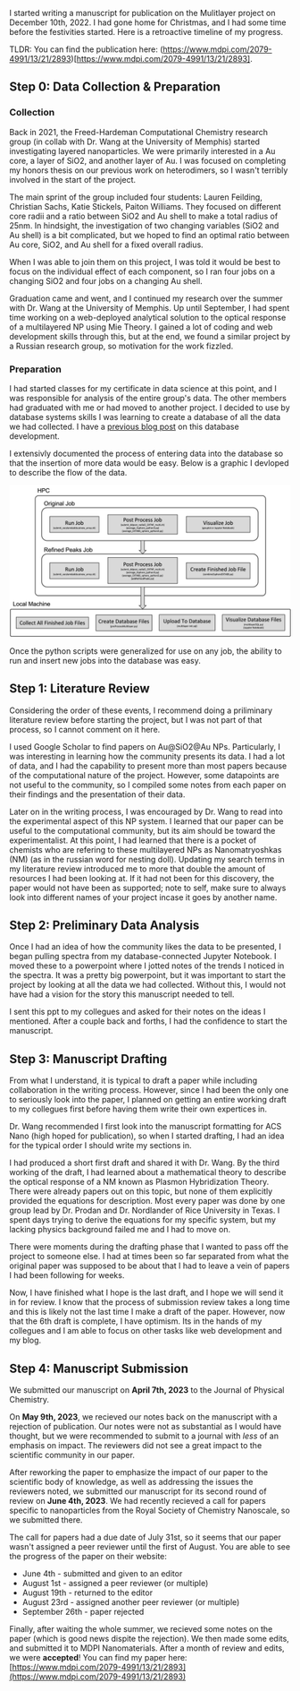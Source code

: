 I started writing a manuscript for publication on the Mulitlayer project on December 10th, 2022. I had gone home for Christmas, and I had some time before the festivities started. Here is a retroactive timeline of my progress. 

TLDR: You can find the publication here: (https://www.mdpi.com/2079-4991/13/21/2893)[https://www.mdpi.com/2079-4991/13/21/2893].

## Step 0: Data Collection & Preparation
### Collection
Back in 2021, the Freed-Hardeman Computational Chemistry research group (in collab with Dr. Wang at the University of Memphis) started investigating layered nanoparticles. We were primarily interested in a Au core, a layer of SiO2, and another layer of Au. I was focused on completing my honors thesis on our previous work on heterodimers, so I wasn't terribly involved in the start of the project. 

The main sprint of the group included four students: Lauren Feilding, Christian Sachs, Katie Stickels, Paiton Williams. They focused on different core radii and a ratio between SiO2 and Au shell to make a total radius of 25nm. In hindsight, the investigation of two changing variables (SiO2 and Au shell) is a bit complicated, but we hoped to find an optimal ratio between Au core, SiO2, and Au shell for a fixed overall radius.

When I was able to join them on this project, I was told it would be best to focus on the individual effect of each component, so I ran four jobs on a changing SiO2 and four jobs on a changing Au shell. 

Graduation came and went, and I continued my research over the summer with Dr. Wang at the University of Memphis. Up until September, I had spent time working on a web-deployed analytical solution to the optical response of a multilayered NP using Mie Theory. I gained a lot of coding and web development skills through this, but at the end, we found a similar project by a Russian research group, so motivation for the work fizzled.

### Preparation
I had started classes for my certificate in data science at this point, and I was responsible for analysis of the entire group's data. The other members had graduated with me or had moved to another project. I decided to use by database systems skills I was learning to create a database of all the data we had collected. I have a [previous blog post](https://kombateldridge.github.io/2022/09/09/Au-SiO2-Au-Multilayer-Project-Update-1.html) on this database development.

I extensivly documented the process of entering data into the database so that the insertion of more data would be easy. Below is a graphic I devloped to describe the flow of the data.

![](/files/databaseOutline.png)

Once the python scripts were generalized for use on any job, the ability to run and insert new jobs into the database was easy. 

## Step 1: Literature Review
Considering the order of these events, I recommend doing a priliminary literature review before starting the project, but I was not part of that process, so I cannot comment on it here.

I used Google Scholar to find papers on Au@SiO2@Au NPs. Particularly, I was interesting in learning how the community presents its data. I had a lot of data, and I had the capability to present more than most papers because of the computational nature of the project. However, some datapoints are not useful to the community, so I compiled some notes from each paper on their findings and the presentation of their data. 

Later on in the writing process, I was encouraged by Dr. Wang to read into the experimental aspect of this NP system. I learned that our paper can be useful to the computational community, but its aim should be toward the experimentalist. At this point, I had learned that there is a pocket of chemists who are refering to these multilayered NPs as Nanomatryoshkas (NM) (as in the russian word for nesting doll). Updating my search terms in my literature review introduced me to more that double the amount of resources I had been looking at. If it had not been for this discovery, the paper would not have been as supported; note to self, make sure to always look into different names of your project incase it goes by another name.

## Step 2: Preliminary Data Analysis
Once I had an idea of how the community likes the data to be presented, I began pulling spectra from my database-connected Jupyter Notebook. I moved these to a powerpoint where I jotted notes of the trends I noticed in the spectra. It was a pretty big powerpoint, but it was important to start the project by looking at all the data we had collected. Without this, I would not have had a vision for the story this manuscript needed to tell.

I sent this ppt to my collegues and asked for their notes on the ideas I mentioned. After a couple back and forths, I had the confidence to start the manuscript.

## Step 3: Manuscript Drafting
From what I understand, it is typical to draft a paper while including collaboration in the writing process. However, since I had been the only one to seriously look into the paper, I planned on getting an entire working draft to my collegues first before having them write their own expertices in. 

Dr. Wang recommended I first look into the manuscript formatting for ACS Nano (high hoped for publication), so when I started drafting, I had an idea for the typical order I should write my sections in.

I had produced a short first draft and shared it with Dr. Wang. By the third working of the draft, I had learned about a mathematical theory to describe the optical response of a NM known as Plasmon Hybridization Theory. There were already papers out on this topic, but none of them explicitly provided the equations for description. Most every paper was done by one group lead by Dr. Prodan and Dr. Nordlander of Rice University in Texas. I spent days trying to derive the equations for my specific system, but my lacking physics background failed me and I had to move on.

There were moments during the drafting phase that I wanted to pass off the project to someone else. I had at times been so far separated from what the original paper was supposed to be about that I had to leave a vein of papers I had been following for weeks. 

Now, I have finished what I hope is the last draft, and I hope we will send it in for review. I know that the process of submission review takes a long time and this is likely not the last time I make a draft of the paper. However, now that the 6th draft is complete, I have optimism. Its in the hands of my collegues and I am able to focus on other tasks like web development and my blog.

## Step 4: Manuscript Submission
We submitted our manuscript on **April 7th, 2023** to the Journal of Physical Chemistry.

On **May 9th, 2023**, we recieved our notes back on the manuscript with a rejection of publication. Our notes were not as substantial as I would have thought, but we were recommended to submit to a journal with *less* of an emphasis on impact. The reviewers did not see a great impact to the scientific community in our paper.

After reworking the paper to emphasize the impact of our paper to the scientific body of knowledge, as well as addressing the issues the reviewers noted, we submitted our manuscript for its second round of review on **June 4th, 2023**. We had recently recieved a call for papers specific to nanoparticles from the Royal Society of Chemistry Nanoscale, so we submitted there.

The call for papers had a due date of July 31st, so it seems that our paper wasn't assigned a peer reviewer until the first of August. You are able to see the progress of the paper on their website:

* June 4th - submitted and given to an editor
* August 1st - assigned a peer reviewer (or multiple)
* August 19th - returned to the editor
* August 23rd - assigned another peer reviewer (or multiple)
* September 26th - paper rejected

Finally, after waiting the whole summer, we recieved some notes on the paper (which is good news dispite the rejection). We then made some edits, and submitted it to MDPI Nanomaterials. After a month of review and edits, we were **accepted**! You can find my paper here: [https://www.mdpi.com/2079-4991/13/21/2893](https://www.mdpi.com/2079-4991/13/21/2893)
